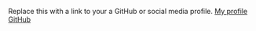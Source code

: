 Replace this with a link to your a GitHub or social media profile.
[My profile GitHub](https://github.com/mammamoo)
